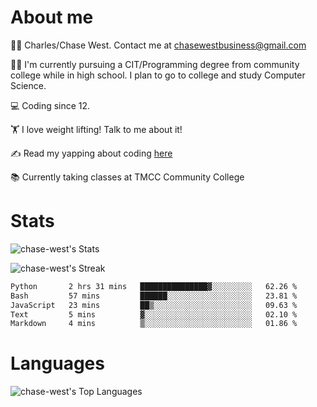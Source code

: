# About me
🙋‍♂️ Charles/Chase West. Contact me at chasewestbusiness@gmail.com

👨‍🎓 I'm currently pursuing a CIT/Programming degree from community college
while in high school. I plan to go to college and study Computer Science. 

💻 Coding since 12.

🏋️ I love weight lifting! Talk to me about it! 

✍️ Read my yapping about coding [here](https://medium.com/@chase-west)

📚 Currently taking classes at TMCC Community College 

# Stats 

![chase-west's Stats](https://github-readme-stats.vercel.app/api?username=chase-west&theme=prussian&show_icons=true&hide_border=false&count_private=true)


![chase-west's Streak](https://github-readme-streak-stats.herokuapp.com/?user=chase-west&theme=prussian&hide_border=false)

<!--START_SECTION:waka-->

```txt
Python       2 hrs 31 mins   ███████████████▓░░░░░░░░░   62.26 %
Bash         57 mins         ██████░░░░░░░░░░░░░░░░░░░   23.81 %
JavaScript   23 mins         ██▒░░░░░░░░░░░░░░░░░░░░░░   09.63 %
Text         5 mins          ▓░░░░░░░░░░░░░░░░░░░░░░░░   02.10 %
Markdown     4 mins          ▒░░░░░░░░░░░░░░░░░░░░░░░░   01.86 %
```

<!--END_SECTION:waka-->


# Languages 
![chase-west's Top Languages](https://github-readme-stats.vercel.app/api/top-langs/?username=chase-west&theme=prussian&show_icons=true&hide_border=false&layout=compact)


